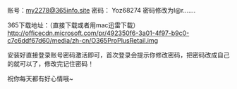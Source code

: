 账号：my2278@365info.site  密码： Yoz68274 密码修改为l@r.......

365下载地址：（直接下载或者用mac迅雷下载）http://officecdn.microsoft.com/pr/492350f6-3a01-4f97-b9c0-c7c6ddf67d60/media/zh-cn/O365ProPlusRetail.img

安装好直接登录账号密码激活即可，首次登录会提示你修改密码，把密码改成自己的就可以了，修改完记住密码！

祝你每天都有好心情哦~